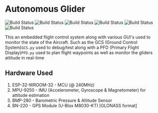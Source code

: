 # Autonomous Glider 

![Build Status](https://img.shields.io/github/last-commit/RaymondBello/Glider-Autopilot) ![Build Status](https://img.shields.io/github/issues-raw/RaymondBello/Glider-Autopilot) ![Build Status](https://img.shields.io/github/contributors/RaymondBello/Glider-Autopilot?color) 
![Build Status](https://img.shields.io/github/languages/top/RaymondBello/Glider-Autopilot) ![Build Status](https://img.shields.io/github/languages/count/RaymondBello/Glider-Autopilot) 
![Build Status](https://img.shields.io/github/repo-size/RaymondBello/Glider-Autopilot?color=red) 

This an embedded flight control system along with various GUI's used to monitor the state of the Aircraft.
Such as the GCS (Ground Control System)```GCS.py``` used to debug/test along with a PFD 
(Primary Flight Display)```PFD.py``` used to plan flight waypoints as well as monitor the gliders attitude in real-time

## Hardware Used
1. ESP-32-WROOM-32 - MCU (@ 240MHz)
2. MPU-9250 - IMU (Accelerometer, Gyroscope & Magnetometer) for attitude estimation
3. BMP-280 - Barometric Pressure & Altitude Sensor 
4. BN-220 - GPS Module (U-Blox M8030-KT) [GLONASS format]